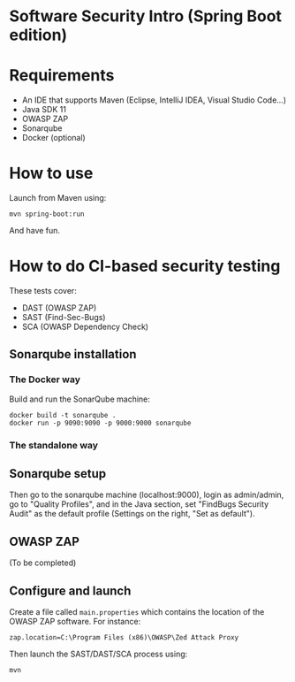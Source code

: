# Software Security Intro (Spring Boot edition)

# Requirements

* An IDE that supports Maven (Eclipse, IntelliJ IDEA, Visual Studio Code...)
* Java SDK 11
* OWASP ZAP
* Sonarqube
* Docker (optional)

# How to use

Launch from Maven using:

```shell
mvn spring-boot:run
```
And have fun.

# How to do CI-based security testing

These tests cover:

* DAST (OWASP ZAP)
* SAST (Find-Sec-Bugs)
* SCA (OWASP Dependency Check)

## Sonarqube installation

### The Docker way

Build and run the SonarQube machine:

```shell
docker build -t sonarqube .
docker run -p 9090:9090 -p 9000:9000 sonarqube
```

### The standalone way

## Sonarqube setup

Then go to the sonarqube machine (localhost:9000), login as admin/admin, go to
"Quality Profiles", and in the Java section, set "FindBugs Security Audit" as
the default profile (Settings on the right, "Set as default").

## OWASP ZAP

(To be completed)

## Configure and launch

Create a file called `main.properties` which contains the location of the OWASP
ZAP software. For instance:

```
zap.location=C:\Program Files (x86)\OWASP\Zed Attack Proxy
```

Then launch the SAST/DAST/SCA process using:

```shell
mvn
```